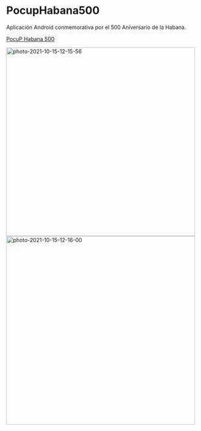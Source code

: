 # PocupHabana500
Aplicación Android conmemorativa por el 500 Aniversario de la Habana.

<a href="https://drive.google.com/file/d/1wlHMct5cb75ik0-v-sDmvJ3gSXCwi4QL/view?usp=sharing">PocuP Habana 500<a>

<a href="https://ibb.co/thq9T1s"><img src="https://i.ibb.co/pPfSBkz/photo-2021-10-15-12-15-56.jpg" widht="250" height="500" alt="photo-2021-10-15-12-15-56" border="0"></a>
<a href="https://ibb.co/qF3mGT3"><img src="https://i.ibb.co/TqxPX9x/photo-2021-10-15-12-16-00.jpg"  widht="250" height="500" alt="photo-2021-10-15-12-16-00" border="0"></a>


